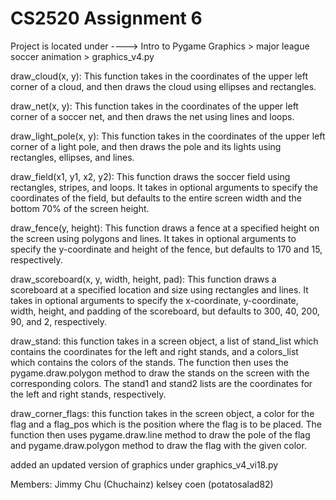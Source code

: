 # CS2520 Assignment 6

Project is located under ----> Intro to Pygame Graphics > major league soccer animation > graphics_v4.py

draw_cloud(x, y): This function takes in the coordinates of the upper left corner of a cloud, and then draws the cloud using ellipses and rectangles.

draw_net(x, y): This function takes in the coordinates of the upper left corner of a soccer net, and then draws the net using lines and loops.

draw_light_pole(x, y): This function takes in the coordinates of the upper left corner of a light pole, and then draws the pole and its lights using rectangles, ellipses, and lines.

draw_field(x1, y1, x2, y2): This function draws the soccer field using rectangles, stripes, and loops. It takes in optional arguments to specify the coordinates of the field, but defaults to the entire screen width and the bottom 70% of the screen height.

draw_fence(y, height): This function draws a fence at a specified height on the screen using polygons and lines. It takes in optional arguments to specify the y-coordinate and height of the fence, but defaults to 170 and 15, respectively.

draw_scoreboard(x, y, width, height, pad): This function draws a scoreboard at a specified location and size using rectangles and lines. It takes in optional arguments to specify the x-coordinate, y-coordinate, width, height, and padding of the scoreboard, but defaults to 300, 40, 200, 90, and 2, respectively.

draw_stand: this function takes in a screen object, a list of stand_list which contains the coordinates for the left and right stands, and a colors_list which contains the colors of the stands. The function then uses the pygame.draw.polygon method to draw the stands on the screen with the corresponding colors. The stand1 and stand2 lists are the coordinates for the left and right stands, respectively.

draw_corner_flags: this function takes in the screen object, a color for the flag and a flag_pos which is the position where the flag is to be placed. The function then uses pygame.draw.line method to draw the pole of the flag and pygame.draw.polygon method to draw the flag with the given color.

added an updated version of graphics under graphics_v4_vi18.py



Members: Jimmy Chu (Chuchainz)
kelsey coen (potatosalad82)

